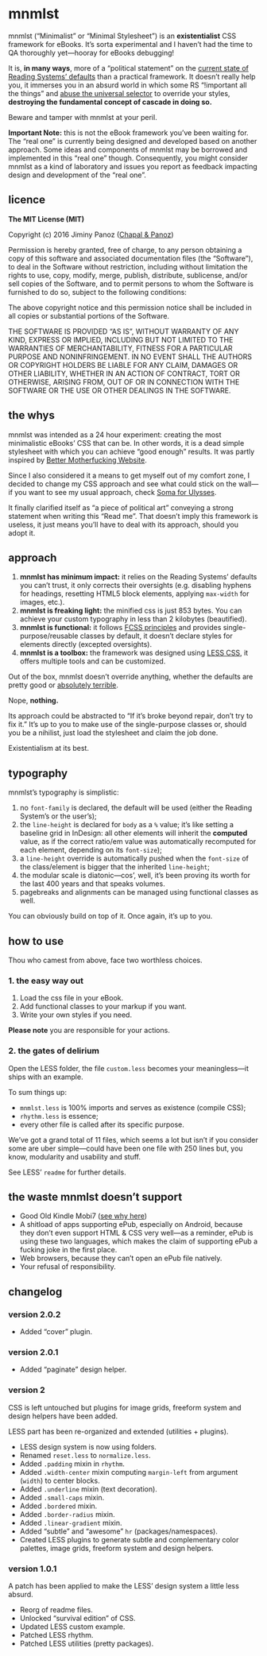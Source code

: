 # mnmlst

mnmlst (“Minimalist” or “Minimal Stylesheet”) is an **existentialist** CSS framework for eBooks. It’s sorta experimental and I haven’t had the time to QA thoroughly yet—hooray for eBooks debugging!

It is, **in many ways**, more of a “political statement” on the [current state of Reading Systems’ defaults](https://github.com/FriendsOfEpub/WillThatBeOverriden) than a practical framework. It doesn’t really help you, it immerses you in an absurd world in which some RS “!important all the things” and [abuse the universal selector](https://github.com/FriendsOfEpub/WillThatBeOverriden/blob/master/ReadingSystems/OverDrive/Book.css) to override your styles, **destroying the fundamental concept of cascade in doing so.**

Beware and tamper with mnmlst at your peril.

**Important Note:** this is not the eBook framework you’ve been waiting for. The “real one” is currently being designed and developed based on another approach. Some ideas and components of mnmlst may be borrowed and implemented in this “real one” though. Consequently, you might consider mnmlst as a kind of laboratory and issues you report as feedback impacting design and development of the “real one”.

## licence 

**The MIT License (MIT)**

Copyright (c) 2016 Jiminy Panoz ([Chapal & Panoz](http://www.chapalpanoz.com))

Permission is hereby granted, free of charge, to any person obtaining a copy of this software and associated documentation files (the “Software”), to deal in the Software without restriction, including without limitation the rights to use, copy, modify, merge, publish, distribute, sublicense, and/or sell copies of the Software, and to permit persons to whom the Software is furnished to do so, subject to the following conditions:

The above copyright notice and this permission notice shall be included in all copies or substantial portions of the Software.

THE SOFTWARE IS PROVIDED “AS IS”, WITHOUT WARRANTY OF ANY KIND, EXPRESS OR IMPLIED, INCLUDING BUT NOT LIMITED TO THE WARRANTIES OF MERCHANTABILITY, FITNESS FOR A PARTICULAR PURPOSE AND NONINFRINGEMENT. IN NO EVENT SHALL THE AUTHORS OR COPYRIGHT HOLDERS BE LIABLE FOR ANY CLAIM, DAMAGES OR OTHER LIABILITY, WHETHER IN AN ACTION OF CONTRACT, TORT OR OTHERWISE, ARISING FROM, OUT OF OR IN CONNECTION WITH THE SOFTWARE OR THE USE OR OTHER DEALINGS IN THE SOFTWARE.

## the whys

mnmlst was intended as a 24 hour experiment: creating the most minimalistic eBooks’ CSS that can be. In other words, it is a dead simple stylesheet with which you can achieve “good enough” results. It was partly inspired by [Better Motherfucking Website](http://bettermotherfuckingwebsite.com).

Since I also considered it a means to get myself out of my comfort zone, I decided to change my CSS approach and see what could stick on the wall—if you want to see my usual approach, check [Soma for Ulysses](https://github.com/JayPanoz/Soma).

It finally clarified itself as “a piece of political art” conveying a strong statement when writing this “Read me”. That doesn’t imply this framework is useless, it just means you’ll have to deal with its approach, should you adopt it. 

## approach

1. **mnmlst has minimum impact:** it relies on the Reading Systems’ defaults you can’t trust, it only corrects their oversights (e.g. disabling hyphens for headings, resetting HTML5 block elements, applying `max-width` for images, etc.). 
2. **mnmlst is freaking light:** the minified css is just 853 bytes. You can achieve your custom typography in less than 2 kilobytes (beautified).
3. **mnmlst is functional:** it follows [FCSS principles](https://blog.colepeters.com/building-and-shipping-functional-css/) and provides single-purpose/reusable classes by default, it doesn’t declare styles for elements directly (excepted oversights).
4. **mnmlst is a toolbox:** the framework was designed using [LESS CSS](http://lesscss.org), it offers multiple tools and can be customized.

Out of the box, mnmlst doesn’t override anything, whether the defaults are pretty good or [absolutely terrible](https://github.com/FriendsOfEpub/WillThatBeOverriden/blob/master/ReadingSystems/Kindle/mobi7/mobi7.css).

Nope, **nothing.** 

Its approach could be abstracted to “If it’s broke beyond repair, don’t try to fix it.” It’s up to you to make use of the single-purpose classes or, should you be a nihilist, just load the stylesheet and claim the job done.

Existentialism at its best.

## typography

mnmlst’s typography is simplistic:

1. no `font-family` is declared, the default will be used (either the Reading System’s or the user’s);
2. the `line-height` is declared for `body` as a `%` value; it’s like setting a baseline grid in InDesign: all other elements will inherit the **computed** value, as if the correct ratio/em value was automatically recomputed for each element, depending on its `font-size`);
3. a `line-height` override is automatically pushed when the `font-size` of the class/element is bigger that the inherited `line-height`;
4. the modular scale is diatonic—cos’, well, it’s been proving its worth for the last 400 years and that speaks volumes.
5. pagebreaks and alignments can be managed using functional classes as well.

You can obviously build on top of it. Once again, it’s up to you.

## how to use

Thou who camest from above, face two worthless choices.

### 1. the easy way out

1. Load the css file in your eBook.
2. Add functional classes to your markup if you want. 
3. Write your own styles if you need.

**Please note** you are responsible for your actions.

### 2. the gates of delirium

Open the LESS folder, the file `custom.less` becomes your meaningless—it ships with an example.

To sum things up: 

- `mnmlst.less` is 100% imports and serves as existence (compile CSS);
- `rhythm.less` is essence;
- every other file is called after its specific purpose.

We’ve got a grand total of 11 files, which seems a lot but isn’t if you consider some are uber simple—could have been one file with 250 lines but, you know, modularity and usability and stuff. 

See LESS’ `readme` for further details.

## the waste mnmlst doesn’t support

- Good Old Kindle Mobi7 ([see why here](https://github.com/FriendsOfEpub/WillThatBeOverriden/blob/master/ReadingSystems/Kindle/mobi7/mobi7.css))
- A shitload of apps supporting ePub, especially on Android, because they don’t even support HTML & CSS very well—as a reminder, ePub is using these two languages, which makes the claim of supporting ePub a fucking joke in the first place.
- Web browsers, because they can’t open an ePub file natively.
- Your refusal of responsibility. 

## changelog

### version 2.0.2

- Added “cover” plugin.

### version 2.0.1

- Added “paginate” design helper.

### version 2

CSS is left untouched but plugins for image grids, freeform system and design helpers have been added.

LESS part has been re-organized and extended (utilities + plugins).

- LESS design system is now using folders.
- Renamed `reset.less` to `normalize.less`.
- Added `.padding` mixin in `rhythm`.
- Added `.width-center` mixin computing `margin-left` from argument (`width`) to center blocks.
- Added `.underline` mixin (text decoration).
- Added `.small-caps` mixin.
- Added `.bordered` mixin.
- Added `.border-radius` mixin.
- Added `.linear-gradient` mixin.
- Added “subtle” and “awesome” `hr` (packages/namespaces).
- Created LESS plugins to generate subtle and complementary color palettes, image grids, freeform system and design helpers.

### version 1.0.1

A patch has been applied to make the LESS’ design system a little less absurd.

- Reorg of readme files.
- Unlocked “survival edition” of CSS.
- Updated LESS custom example.
- Patched LESS rhythm.
- Patched LESS utilities (pretty packages).